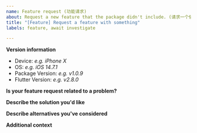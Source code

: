 ```yaml
---
name: Feature request (功能请求)
about: Request a new feature that the package didn't include. (请求一个依赖并未包含的功能)
title: "[Feature] Request a feature with something"
labels: feature, await investigate

---
```


**Version information**
- Device: *e.g. iPhone X*
- OS: *e.g. iOS 14.7.1*
- Package Version: *e.g. v1.0.9*
- Flutter Version: *e.g. v2.8.0*

**Is your feature request related to a problem?**
<!-- A clear and concise description if it's related to an exist problem.
     如果与已有问题有关，请准确描述。-->

**Describe the solution you'd like**
<!-- A clear and concise description of what you want to happen.
     描述你期望的解决方案。-->

**Describe alternatives you've considered**
<!-- A clear and concise description of any alternative solutions
     or features you've considered.
     准确描述其他解决方案或你的疑虑。 -->

**Additional context**
<!-- Add any other context or screenshots about the feature request here.
     请提供任何你认为需要的附加内容。 -->